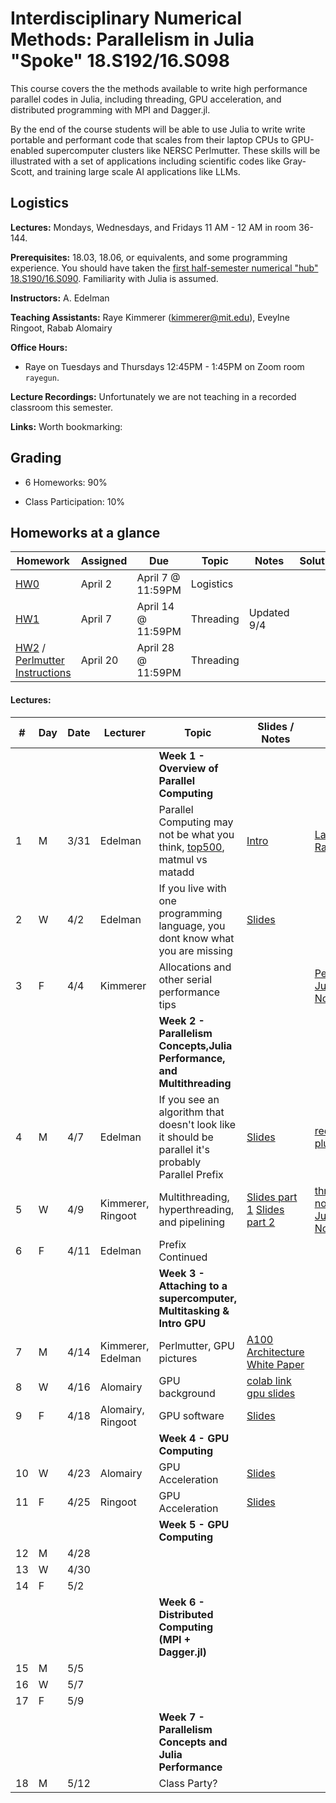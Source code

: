 # Interdisciplinary Numerical Methods: Parallelism in Julia "Spoke" 18.S192/16.S098

This course covers the the methods available to write high performance parallel codes in Julia, including threading, GPU acceleration, and distributed programming with MPI and Dagger.jl. 

By the end of the course students will be able to use Julia to write write portable and performant code that scales from their laptop CPUs to GPU-enabled supercomputer clusters like NERSC Perlmutter. These skills will be illustrated with a set of applications including scientific codes like Gray-Scott, and training large scale AI applications like LLMs.

## Logistics

**Lectures:** Mondays, Wednesdays, and Fridays 11 AM - 12 AM in room 36-144.

**Prerequisites:** 18.03, 18.06, or equivalents, and some programming experience. You should have taken the [first half-semester numerical "hub" 18.S190/16.S090](https://github.com/mitmath/numerical_hub). Familiarity with Julia is assumed.

**Instructors:** A. Edelman

**Teaching Assistants:** Raye Kimmerer (kimmerer@mit.edu), Eveylne Ringoot, Rabab Alomairy

**Office Hours:** 
- Raye on Tuesdays and Thursdays 12:45PM - 1:45PM on Zoom room `rayegun`.


**Lecture Recordings:** Unfortunately we are not teaching in a recorded classroom this semester.

**Links:** Worth bookmarking:

## Grading

- 6 Homeworks:  90%

- Class Participation: 10%

## Homeworks at a glance

| Homework                                                        | Assigned | Due    | Topic                                              | Notes | Solution                                                                             |
| --------------------------------------------------------------- | -------- | ------ | -------------------------------------------------- |------| ------------------------------------------------------------------------------------ | 
| [HW0](homework/HW0.pdf) | April 2 | April 7 @ 11:59PM | Logistics |
| [HW1](homework/HW1.pdf) | April 7 | April 14 @ 11:59PM | Threading | Updated 9/4|
| [HW2](homework/HW2.pdf) / [Perlmutter Instructions](homework/Perlmutter_Instructions.pdf) | April 20 | April 28 @ 11:59PM | Threading | |

#### Lectures:


| #   | Day | Date  | Lecturer          | Topic                                                | Slides / Notes                                                                                                                                    | Notebooks                                                                                                                                                                                                                                                                                                                                                                |
| --- | --- | ----- | ----------------- | ---------------------------------------------------- | ------------------------------------------------------------------------------------------------------------------------------------------------- | ------------------------------------------------------------------------------------------------------------------------------------------------------------------------------------------------------------------------------------------------------------------------------------------------------------------------------------------------------------------------ |
|    |       |          |                            |  **Week 1 - Overview of Parallel Computing**|
| 1  |   M  |  3/31     |      Edelman              |    Parallel Computing may not be what you think, [top500](https://top500.org/), matmul vs matadd | [Intro](https://docs.google.com/presentation/d/1jkJqieNuWh4_Yx6Ura3xiGUc0NmaDK6a6J_zQJfQoEU/edit?usp=sharing)|  [Language Horse Race](https://github.com/mitmath/JuliaComputation/blob/Fall24/notebooks/3_Julia%20is%20fast.ipynb)  |
| 2  |   W  |  4/2     |      Edelman              | If you live with one programming language, you dont know what you are missing   | [Slides](https://docs.google.com/presentation/d/16Zf_SnDNlUmcCdqoaDeyAQmmqpxC66k646DCm3BXt1o/edit?usp=sharing)||                                                             |   
| 3  |   F  |  4/4     |      Kimmerer              |  Allocations and other serial performance tips | | [PerformantSerial Julia Pluto Notebook](https://mitmath.github.io/Parallel-Computing-Spoke/notebooks/PerformantSerialJulia.html)    
|    |       |          |                            |  **Week 2 - Parallelism Concepts,Julia Performance, and Multithreading**| 
| 4 |   M  |  4/7    |      Edelman              |   If you see an algorithm that doesn't look like it should be parallel it's probably Parallel Prefix | [Slides](https://github.com/mitmath/18337/blob/master/lecture10/prefix.pptx)  | [reduce,prefix pluto](https://mitmath.github.io/18337/lecture9/reduce_prefix.html)|
| 5 |  W  |   4/9     |   Kimmerer, Ringoot       | Multithreading, hyperthreading, and pipelining   |   [Slides part 1](https://github.com/mitmath/Parallel-Computing-Spoke/blob/main/lectures/Lecture%2004_09_part1.pdf) [Slides part 2](lectures/04_09_2025%20-%20Threading.pdf)| [threading pluto notebook](https://mitmath.github.io/Parallel-Computing-Spoke/notebooks/ThreadingNotebook.html), [JuliaParallel Notebook](https://github.com/JuliaParallel/julia-hpc-tutorial-sc24/blob/main/parts/multithreading/multithreading.ipynb) |
| 6 |  F  |   4/11    |   Edelman       | Prefix Continued  |    |
|    |       |          |                            |  **Week 3 - Attaching to a  supercomputer, Multitasking & Intro GPU**|   
| 7 |  M |   4/14   | Kimmerer, Edelman      | Perlmutter, GPU pictures | [A100 Architecture White Paper](https://images.nvidia.com/aem-dam/en-zz/Solutions/data-center/nvidia-ampere-architecture-whitepaper.pdf)   |
| 8 | W | 4/16 | Alomairy | GPU background |[colab link](https://colab.research.google.com/drive/1d5DhDmU6-0YpmB6MNCoc_TlzTxwQs8Uw?usp=sharing) [gpu slides](https://docs.google.com/presentation/d/1GG7PMXWD4A5citjWOnRm881pS5NtCyRc/edit#slide=id.p1)
| 9 | F | 4/18 | Alomairy, Ringoot| GPU software | [Slides](https://docs.google.com/presentation/d/1GMYKndXzzzzYwu6LUqe0Ga6wPnd9R72w/edit#slide=id.p2) | |
|    |       |          |                            |  **Week 4 - GPU Computing**| 
| 10 | W | 4/23 | Alomairy | GPU Acceleration |  [Slides](https://docs.google.com/presentation/d/1GqkKC3f7f1dcg-X1wcxQd-KYEoQgD-lP/edit#slide=id.p1)| |
| 11 | F | 4/25 | Ringoot | GPU Acceleration |  [Slides](https://docs.google.com/presentation/d/1zqjzfpyOJOEiCR6sjz39_AlcaBZvccbV/edit?usp=sharing&ouid=111707541660722014594&rtpof=true&sd=true)| |
|    |       |          |                            |  **Week 5 - GPU Computing**|    
| 12 | M | 4/28 |  |  |   |
| 13 | W | 4/30 |  |  |   |
| 14 | F | 5/2 |  |  |   |
|    |       |          |                            |  **Week 6 - Distributed Computing (MPI + Dagger.jl)**|  
| 15 | M | 5/5 |  |  |   |
| 16 | W | 5/7 |  |  |   |
| 17 | F | 5/9|  |  |   |
|    |       |          |                            |  **Week 7 - Parallelism Concepts and Julia Performance**|    
 | 18 | M | 5/12 |  |  Class Party?  |   |   

